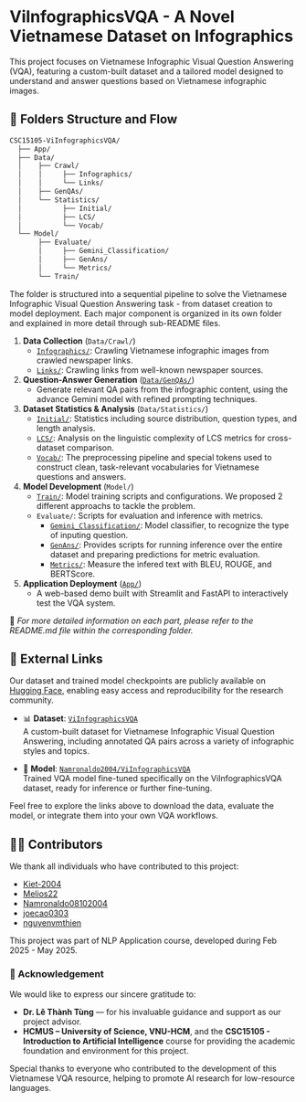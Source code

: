 # ViInfographicsVQA - A Novel Vietnamese Dataset on Infographics
This project focuses on Vietnamese Infographic Visual Question Answering (VQA), featuring a custom-built dataset and a tailored model designed to understand and answer questions based on Vietnamese infographic images.

## 📁 Folders Structure and Flow
```bash
CSC15105-ViInfographicsVQA/
  ├── App/
  ├── Data/
  │    ├── Crawl/
  │    │     ├── Infographics/
  │    │     └── Links/
  │    ├── GenQAs/
  │    └── Statistics/
  │          ├── Initial/
  │          ├── LCS/
  │          └── Vocab/
  └── Model/
       ├── Evaluate/
       │     ├── Gemini_Classification/
       │     ├── GenAns/
       │     └── Metrics/
       └── Train/
```

The folder is structured into a sequential pipeline to solve the Vietnamese Infographic Visual Question Answering task - from dataset creation to model deployment. Each major component is organized in its own folder and explained in more detail through sub-README files.

1. **Data Collection** (`Data/Crawl/`)
    - [`Infographics/`](./Data/Crawl/Infographics/): Crawling Vietnamese infographic images from crawled newspaper links.
    - [`Links/`](./Data/Crawl/Links/): Crawling links from well-known newspaper sources.
2. **Question-Answer Generation** ([`Data/GenQAs/`](./Data/GenQAs/))
    - Generate relevant QA pairs from the infographic content, using the advance Gemini model with refined prompting techniques.
3. **Dataset Statistics & Analysis** (`Data/Statistics/`)
    - [`Initial/`](./Data/Statistics/Initial/): Statistics including source distribution, question types, and length analysis.
    - [`LCS/`](./Data/Statistics/LCS/): Analysis on the linguistic complexity of LCS metrics for cross-dataset comparison.
    - [`Vocab/`](./Data/Statistics/Vocab/): The preprocessing pipeline and special tokens used to construct clean, task-relevant vocabularies for Vietnamese questions and answers.
4. **Model Development** (`Model/`)
    - [`Train/`](./Model/Train/): Model training scripts and configurations. We proposed 2 different approachs to tackle the problem.
    - `Evaluate/`: Scripts for evaluation and inference with metrics.
      - [`Gemini_Classification/`](./Model/Evaluate/Gemini_Classification/): Model classifier, to recognize the type of inputing question.
      - [`GenAns/`](./Model/Evaluate/GenAns/): Provides scripts for running inference over the entire dataset and preparing predictions for metric evaluation.
      - [`Metrics/`](./Model/Evaluate/Metrics/): Measure the infered text with BLEU, ROUGE, and BERTScore.
5. **Application Deployment** ([`App/`](./App/))
    - A web-based demo built with Streamlit and FastAPI to interactively test the VQA system.


📄 *For more detailed information on each part, please refer to the README.md file within the corresponding folder.*


## 🔗 External Links
Our dataset and trained model checkpoints are publicly available on [Hugging Face](https://huggingface.co), enabling easy access and reproducibility for the research community.

- 📊 **Dataset**: [`ViInfographicsVQA`](https://huggingface.co/datasets/Namronaldo2004/ViInfographicsVQA)  
  A custom-built dataset for Vietnamese Infographic Visual Question Answering, including annotated QA pairs across a variety of infographic styles and topics.

- 🧠 **Model**: [`Namronaldo2004/ViInfographicsVQA`](https://huggingface.co/Namronaldo2004/ViInfographicsVQA)  
  Trained VQA model fine-tuned specifically on the ViInfographicsVQA dataset, ready for inference or further fine-tuning.

Feel free to explore the links above to download the data, evaluate the model, or integrate them into your own VQA workflows.

## 🧑‍💻 Contributors
We thank all individuals who have contributed to this project:
- [Kiet-2004](https://github.com/Kiet-2004)
- [Melios22](https://github.com/Melios22)
- [Namronaldo08102004](https://github.com/Namronaldo08102004)
- [joecao0303](https://github.com/joecao0303)
- [nguyenvmthien](https://github.com/nguyenvmthien)

This project was part of NLP Application course, developed during Feb 2025 - May 2025.

### 🙏 Acknowledgement
We would like to express our sincere gratitude to:

- **Dr. Lê Thành Tùng** — for his invaluable guidance and support as our project advisor.  
- **HCMUS – University of Science, VNU-HCM**, and the **CSC15105 - Introduction to Artificial Intelligence** course for providing the academic foundation and environment for this project.  

Special thanks to everyone who contributed to the development of this Vietnamese VQA resource, helping to promote AI research for low-resource languages.
